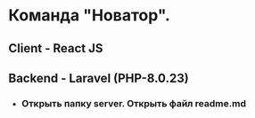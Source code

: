 # Команда "Новатор".
## Client - React JS

## Backend - Laravel (PHP-8.0.23)
- ### Открыть папку server. Открыть файл readme.md

